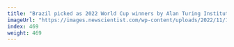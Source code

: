 ```yaml
---
title: "Brazil picked as 2022 World Cup winners by Alan Turing Institute model"
imageUrl: "https://images.newscientist.com/wp-content/uploads/2022/11/18112447/SEI_134130719.jpg?width=600"
index: 469
weight: 469
---
```

